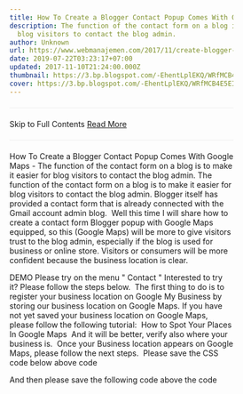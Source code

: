 ```yaml
---
title: How To Create a Blogger Contact Popup Comes With Google Maps
description: The function of the contact form on a blog is to make it easier for
  blog visitors to contact the blog admin.
author: Unknown
url: https://www.webmanajemen.com/2017/11/create-blogger-contact-popup-with-google-maps.html
date: 2019-07-22T03:23:17+07:00
updated: 2017-11-10T21:24:00.000Z
thumbnail: https://3.bp.blogspot.com/-EhentLplEKQ/WRfMCB4E5EI/AAAAAAAArEc/Lnhdwufv5_UfBY2yXZZEu34LmZ9OMAMoACLcB/s1600/Screenshot_1_1.jpg
cover: https://3.bp.blogspot.com/-EhentLplEKQ/WRfMCB4E5EI/AAAAAAAArEc/Lnhdwufv5_UfBY2yXZZEu34LmZ9OMAMoACLcB/s1600/Screenshot_1_1.jpg
---
```


<hr/> Skip to Full Contents <a href="https://www.webmanajemen.com/2017/11/create-blogger-contact-popup-with-google-maps.html" rel="follow" class="button" id="read-more">Read More</a> <hr/> How To Create a Blogger Contact Popup Comes With Google Maps - The function of the contact form on a blog is to make it easier for blog visitors to contact the blog admin. The function of the contact form on a blog is to make it easier for blog visitors to contact the blog admin. Blogger itself has provided a contact form that is already connected with the Gmail account admin blog. 
Well this time I will share how to create a contact form Blogger popup with Google Maps equipped, so this (Google Maps) will be more to give visitors trust to the blog admin, especially if the blog is used for business or online store. Visitors or consumers will be more confident because the business location is clear. 

DEMO
Please try on the menu " Contact "
Interested to try it? Please follow the steps below. 
The first thing to do is to register your business location on Google My Business by storing our business location on Google Maps. If you have not yet saved your business location on Google Maps, please follow the following tutorial: 
How to Spot Your Places In Google Maps 
And it will be better, verify also where your business is. 
Once your Business location appears on Google Maps, please follow the next steps. 
Please save the CSS code below above</head> code 

<style type='text/css'>
/*<![CDATA[*/
*{-webkit-box-sizing:border-box;-moz-box-sizing:border-box;box-sizing:border-box}
.container,.container-fluid{margin-right:auto;margin-left:auto}
.contact_right form,.container,.container-fluid{padding-left:15px;padding-right:15px}
.btn,.contact-form-button.contact-form-button-submit{white-space:nowrap;vertical-align:middle;cursor:pointer}
.contact_right img.icon{position:absolute;top:-2px;left:0;border:0}
.row{margin-right:-15px;margin-left:-15px}
#maps-contact{font-size:14px;position:fixed;top:-10000px;left:-10000px;background:#fff;z-index:9999;opacity:0;height:0;overflow-y:auto;overflow-x:hidden}
#maps-contact .container{padding-bottom:20px}
.maps-contact-map{margin-bottom:15px;height:378px}
.contact-form-button.contact-form-button-submit{background-color:#ff7600;-webkit-border-radius:0;-moz-border-radius:0;color:#fff;float:right!important;display:inline-block;padding:6px 12px;margin-bottom:0;font-size:14px;font-weight:400;line-height:1.428571429;text-align:center;background-image:none;border:1px solid transparent;border-radius:0;-webkit-user-select:none;-moz-user-select:none;-ms-user-select:none;-o-user-select:none;user-select:none}
#ContactForm1_contact-form-error-message,#ContactForm1_contact-form-success-message{width:100%;margin-top:-15px;text-align:left}
#maps-contact p{margin:0 0 10px;font-weight:lighter;position:relative}
#maps-contact p.address{padding-left:27px}
.col-md-4,.col-md-8{position:relative;min-height:1px;padding-right:15px;padding-left:15px}
.btn,.form-control{padding:6px 12px;font-size:14px;line-height:1.42857143;background-image:none}
.clearfix:after,.clearfix:before,.container:after,.container:before,.form-horizontal .form-group:after,.form-horizontal .form-group:before,.row:after,.row:before{display:table;content:" "}
,.clearfix:after,.container:after,.form-horizontal .form-group:after,.row:after{clear:both}
.txt_orange{color:#e67e22}
.form-horizontal .form-group{margin-right:-15px;margin-left:-15px}
.form-group{margin-bottom:15px}
.form-control{display:block;width:100%;height:34px;color:#555;background-color:#fff;border:1px solid #ccc;border-radius:0;-webkit-box-shadow:none;box-shadow:none;-webkit-transition:border-color ease-in-out .15s,-webkit-box-shadow ease-in-out .15s;-o-transition:border-color ease-in-out .15s,box-shadow ease-in-out .15s;transition:border-color ease-in-out .15s,box-shadow ease-in-out .15s}
.pull-right{float:right!important}
.btn{display:inline-block;margin-bottom:0;font-weight:400;text-align:center;-ms-touch-action:manipulation;touch-action:manipulation;-webkit-user-select:none;-moz-user-select:none;-ms-user-select:none;user-select:none;border:1px solid transparent;}
.btn-orange{background-color:#ff7600;border-bottom:2px solid #d35400;-webkit-border-radius:0;-moz-border-radius:0;border-radius:0;color:#fff}
.btn-orange.active,.btn-orange:active,.btn-orange:focus,.btn-orange:hover{background-color:#d35400;color:#fff;outline:0}
.form-control:focus{border-color:#66afe9;outline:0;-webkit-box-shadow:inset 0 1px 1px rgba(0,0,0,.075),0 0 8px rgba(102,175,233,.6);box-shadow:inset 0 1px 1px rgba(0,0,0,.075),0 0 8px rgba(102,175,233,.6)}
.form-control::-moz-placeholder{color:#999;opacity:1}
.form-control:-ms-input-placeholder{color:#999}
.form-control::-webkit-input-placeholder{color:#999}
.form-control::-ms-expand{background-color:transparent;border:0}
.contact-line-header{margin-top:100px;margin-bottom:80px}
.head_contact{padding-bottom:50px;margin-bottom:0}
.text-center{text-align:center}
.team_hr_left{margin-right:30px;margin-left:15px}
.team_hr_right {margin-left: 30px;}
.team_hr{border:1px solid #fff;width:39.5%}
.team_hr,.thumb-overlay a{float:left}
.hr_gray{border:1px solid #ccc}
hr{margin-top:20px;margin-bottom:20px;border:0;border-top:1px solid #eee;height:0;-webkit-box-sizing:content-box;-moz-box-sizing:content-box;box-sizing:content-box}
.contact-line-header .head-txt{font-size:22px;margin-top:8px;font-weight:lighter}
.txt_darkgrey{color:#333}
.hide_contact{position:absolute;top:30px;right:35px;color:#333;font-size:40px;width:20px;height:20px;line-height:20px;text-align:center;text-decoration:none}
@media (min-width:768px){.container{width:750px}
}@media (min-width:992px){.container{width:970px}
.col-md-8{width:66.66666667%;float:left}
.col-md-4{width:33.33333333%;float:left}
}@media (min-width:1200px){.container{width:1170px}
}/*]]>*/
</style>


And then please save the following code above the code </body> 

        <div id='maps-contact'>
            <div class='container'>
                <div class='row'>
                    <div class='contact-line-header head_contact'>
                        <div class='text-center'>
                            <div class='head-txt'>CONTACT US</div>
                        </div>
                    </div>
                    <div class='col-md-8'>
                        <div class='maps-contact-map' id='map'> </div>
                        <div class='clearfix'/>
                    </div>
                    <div class='col-md-4 contact_right'>
                        <p>Lorem ipsum dolor sit amet, consectetu adipiscing elit pendisse as a molesti.</p>
                        <p class='address'><img alt='icon 1' class='icon' src='https://2.bp.blogspot.com/-7FIRV2qQHxA/WRGcfU4j65I/AAAAAAAArAo/bVPKUot_Cn0gEuzDbtkphHoI0ctErudlgCLcB/s1600/location.png'/>Perum Pesona Estetika A-27, Cikembulan, Sidamulih, Pangandaran, Jawa Barat 46396</p>
                        <p class='address'><img alt='icon 2' class='icon' src='https://2.bp.blogspot.com/-fQq-K9ycuq4/WRGdJa_iBmI/AAAAAAAArAw/5ZaAQGxPcqE5OJu5qIoi63OloSj3dAIjQCLcB/s1600/phone1.png'/> 090-080-0110</p>
                        <p class='address'><img alt='icon 3' class='icon' src='https://3.bp.blogspot.com/-nEFHMx1Y4g0/WRL8qxYcHQI/AAAAAAAArC0/jOOKuwbLaFoU7NbSk-ncOIoFXqZAnF0kgCLcB/s1600/clock.png'/>Monday - Sunday, 09.00 - 18.00</p>
                        <form class='form-horizontal' name='contact-form'>
                            <div class='form-group'>
                                <input class='form-control' id='ContactForm1_contact-form-name' name='name' placeholder='Your Name...' type='text' value=''/>
                            </div>
                            <div class='form-group'>
                                <input class='form-control' id='ContactForm1_contact-form-email' name='email' placeholder='Your Email...' type='email' value=''/>
                            </div>
                            <div class='form-group'>
                                <textarea class='form-control' id='ContactForm1_contact-form-email-message' name='email-message' placeholder='Write down your message...' style='height: 130px;'/>
                            </div>
                            <button class='btn btn-orange pull-right' id='ContactForm1_contact-form-submit' type='button'>SEND</button><br/>
                            <div style='max-width: 240px; text-align: left; width: 100%;'>
<div id='ContactForm1_contact-form-error-message'>
</div>
<div id='ContactForm1_contact-form-success-message'>
</div>
</div>
                        </form>
                          
                    </div>
                </div><!-- /.row -->
            </div><!-- /.container -->
<a class='hide_contact' href='javascript:void' onclick='hideContact()' title='Close Contact'>&amp;times;</a>
        </div>
<script>
//<![CDATA[
function showContact() {
var o = document.getElementById("maps-contact");
o.style.opacity = "1";o.style.top = "0";o.style.left = "0";o.style.bottom = "0";o.style.right = "0";o.style.height = "100%";
};
function hideContact() {
var o = document.getElementById("maps-contact");
o.style.opacity = "0";o.style.top = "-10000px";o.style.left = "-10000px";o.style.height = "0";
};
// load google map
        var script = document.createElement('script');
        script.type = 'text/javascript';
        script.src = 'https://maps.googleapis.com/maps/api/js?key=AIzaSyCTbFF2Os0UkPBdJ7xPZo3m6Z-a8QyklPU&v=3.exp&sensor=false&' +
            'callback=initialize';
        document.body.appendChild(script);
function initialize() {
  var myLatlng = new google.maps.LatLng(-7.677432, 108.615916);
    var mapOptions = {
      zoom: 14,
      center: myLatlng
    };
    var map = new google.maps.Map(document.getElementById('map'),  mapOptions);
    var marker = new google.maps.Marker({
    position: myLatlng,
    map: map
  });
}//]]>
</script>
<script src='https://www.blogger.com/static/v1/widgets/2271878333-widgets.js' type='text/javascript'/>
<script type='text/javascript'>
//<![CDATA[
if (typeof(BLOG_attachCsiOnload) != 'undefined' && BLOG_attachCsiOnload != null) { window['blogger_templates_experiment_id'] = "templatesV1";window['blogger_blog_id'] = '2552749739771124482';BLOG_attachCsiOnload(''); }_WidgetManager._Init('//www.blogger.com/rearrange?blogID\x3d2552749739771124482','//kompibarru.blogspot.com/','2552749739771124482');
_WidgetManager._RegisterWidget('_ContactFormView', new _WidgetInfo('ContactForm1', 'footer1', null, document.getElementById('ContactForm1'), {'contactFormMessageSendingMsg': 'Sending...', 'contactFormMessageSentMsg': 'Your message has been sent.', 'contactFormMessageNotSentMsg': 'Message could not be sent. Please try again later.', 'contactFormInvalidEmailMsg': 'A valid email address is required.', 'contactFormEmptyMessageMsg': 'Message field cannot be empty.', 'title': 'Contact Form', 'blogId': '2552749739771124482', 'contactFormNameMsg': 'Name', 'contactFormEmailMsg': 'Email', 'contactFormMessageMsg': 'Message', 'contactFormSendMsg': 'Send', 'submitUrl': 'https://www.blogger.com/contact-form.do'}, 'displayModeFull'));
//]]>
</script>


What I mark yellow please adjust. 
For code -7.677432, 108.615916 is the code of latitude and longitude of your location.Please replace with your location code, to get it please right click on your location in Google Maps then click What's here? Then a box will appear at the bottom. Please copy the code similar to the code. 

Code 2552749739771124482 please replace with your Blog ID code and //kompibarru.blogspot.com/ please replace with your blog domain. 
Then use the following code to display the contact form, can be stored in the menu or where I like you. 
<a href='javascript:void' onclick='showContact()'>CONTACT</a>
Done and good luck .... <hr/> Skip to Full Contents <a href="https://www.webmanajemen.com/2017/11/create-blogger-contact-popup-with-google-maps.html" rel="follow" class="button" id="read-more">Read More</a> <hr/>